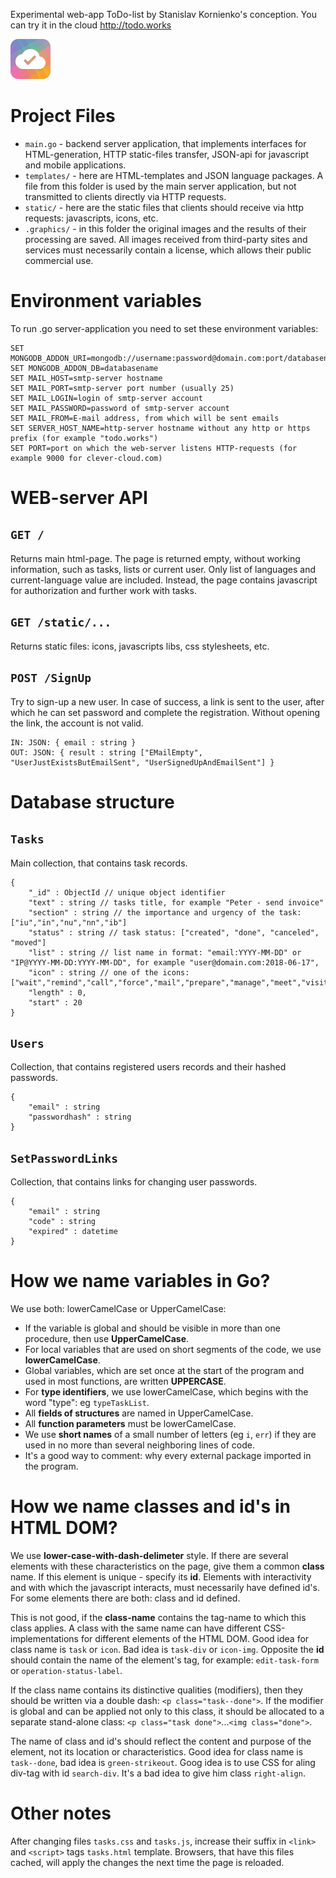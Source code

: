 Experimental web-app ToDo-list by Stanislav Kornienko's conception.
You can try it in the cloud http://todo.works

<img src="https://github.com/st-korn/KornToDoList/raw/newplatform/static/favicon.png" width="64">

# Project Files
* `main.go` - backend server application, that implements interfaces for HTML-generation, HTTP static-files transfer, JSON-api for javascript and mobile applications.
* `templates/` - here are HTML-templates and JSON language packages. A file from this folder is used by the main server application, but not transmitted to clients directly via HTTP requests.
* `static/` - here are the static files that clients should receive via http requests: javascripts, icons, etc.
* `.graphics/` - in this folder the original images and the results of their processing are saved. All images received from third-party sites and services must necessarily contain a license, which allows their public commercial use.

# Environment variables
To run .go server-application you need to set these environment variables:

    SET MONGODB_ADDON_URI=mongodb://username:password@domain.com:port/databasename
    SET MONGODB_ADDON_DB=databasename
    SET MAIL_HOST=smtp-server hostname
    SET MAIL_PORT=smtp-server port number (usually 25)
    SET MAIL_LOGIN=login of smtp-server account
    SET MAIL_PASSWORD=password of smtp-server account
    SET MAIL_FROM=E-mail address, from which will be sent emails
    SET SERVER_HOST_NAME=http-server hostname without any http or https prefix (for example "todo.works")
    SET PORT=port on which the web-server listens HTTP-requests (for example 9000 for clever-cloud.com)

# WEB-server API

## `GET /`
Returns main html-page. The page is returned empty, without working information, such as tasks, lists or current user. Only list of languages and current-language value are included. Instead, the page contains javascript for authorization and further work with tasks.

## `GET /static/...`
Returns static files: icons, javascripts libs, css stylesheets, etc.

## `POST /SignUp`
Try to sign-up a new user. 
In case of success, a link is sent to the user, after which he can set password and complete the registration. 
Without opening the link, the account is not valid.

	IN: JSON: { email : string }
	OUT: JSON: { result : string ["EMailEmpty", "UserJustExistsButEmailSent", "UserSignedUpAndEmailSent"] }

# Database structure

## `Tasks`

Main collection, that contains task records.

    {
        "_id" : ObjectId // unique object identifier
        "text" : string // tasks title, for example "Peter - send invoice"
        "section" : string // the importance and urgency of the task: ["iu","in","nu","nn","ib"]
        "status" : string // task status: ["created", "done", "canceled", "moved"]
        "list" : string // list name in format: "email:YYYY-MM-DD" or "IP@YYYY-MM-DD:YYYY-MM-DD", for example "user@domain.com:2018-06-17",
        "icon" : string // one of the icons: ["wait","remind","call","force","mail","prepare","manage","meet","visit","make","journey","think"]
        "length" : 0,
        "start" : 20
    }

## `Users`

Collection, that contains registered users records and their hashed passwords.

    {
        "email" : string
        "passwordhash" : string
    }

## `SetPasswordLinks`

Collection, that contains links for changing user passwords.

    {
        "email" : string
        "code" : string
        "expired" : datetime
    }

# How we name variables in Go?

We use both: lowerCamelCase or UpperCamelCase:
* If the variable is global and should be visible in more than one procedure, then use **UpperCamelCase**.
* For local variables that are used on short segments of the code, we use **lowerCamelCase**.
* Global variables, which are set once at the start of the program and used in most functions, are written **UPPERCASE**.
* For **type identifiers**, we use lowerCamelCase, which begins with the word "type": eg `typeTaskList`.
* All **fields of structures** are named in UpperCamelCase.
* All **function parameters** must be lowerCamelCase.
* We use **short names** of a small number of letters (eg `i`, `err`) if they are used in no more than several neighboring lines of code.
* It's a good way to comment: why every external package imported in the program.

# How we name classes and id's in HTML DOM?

We use **lower-case-with-dash-delimeter** style. If there are several elements with these characteristics on the page, give them a common **class** name. If this element is unique - specify its **id**. Elements with interactivity and with which the javascript interacts, must necessarily have defined id's. For some elements there are both: class and id defined.

This is not good, if the **class-name** contains the tag-name to which this class applies. A class with the same name can have different CSS-implementations for different elements of the HTML DOM. Good idea for class name is `task` or `icon`. Bad idea is `task-div` or `icon-img`. 
Opposite the **id** should contain the name of the element's tag, for example: `edit-task-form` or `operation-status-label`.

If the class name contains its distinctive qualities (modifiers), then they should be written via a double dash: `<p class="task--done">`. If the modifier is global and can be applied not only to this class, it should be allocated to a separate stand-alone class: `<p class="task done">`...`<img class="done">`.

The name of class and id's should reflect the content and purpose of the element, not its location or characteristics. Good idea for class name is `task--done`, bad idea is `green-strikeout`. Goog idea is to use CSS for aling div-tag with id `search-div`. It's a bad idea to give him class `right-align`.

# Other notes

After changing files `tasks.css` and `tasks.js`, increase their suffix in `<link>` and `<script>` tags `tasks.html` template. Browsers, that have this files cached, will apply the changes the next time the page is reloaded.